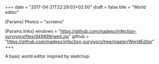 +++
date = "2017-04-21T22:29:03+02:00"
draft = false
title = "World editor"

[Params]
Photos = "screens"

[Params.links]
windows = "https://github.com/madeso/infection-survivors/files/949999/wed.zip"
github = "https://github.com/madeso/infection-survivors/tree/master/WorldEditor"
+++

A basic world editor inspired by sketchup.
